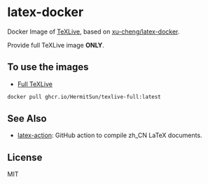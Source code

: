 # latex-docker

Docker Image of [TeXLive](http://tug.org/texlive/), based on [xu-cheng/latex-docker](https://github.com/xu-cheng/latex-docker).

Provide full TeXLive image **ONLY**.

## To use the images

* [Full TeXLive](https://github.com/users/HermitSun/packages/container/package/texlive-full)

```bash
docker pull ghcr.io/HermitSun/texlive-full:latest
```

## See Also

* [latex-action](https://github.com/HermitSun/latex-action): GitHub action to compile zh_CN LaTeX documents.

## License

MIT
